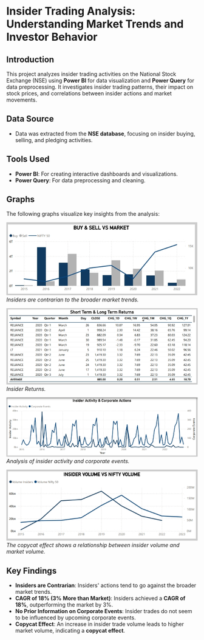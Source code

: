 # Insider Trading Analysis: Understanding Market Trends and Investor Behavior

## Introduction

This project analyzes insider trading activities on the National Stock Exchange (NSE) using **Power BI** for data visualization and **Power Query** for data preprocessing. It investigates insider trading patterns, their impact on stock prices, and correlations between insider actions and market movements.

## Data Source

- Data was extracted from the **NSE database**, focusing on insider buying, selling, and pledging activities.

## Tools Used

- **Power BI**: For creating interactive dashboards and visualizations.
- **Power Query**: For data preprocessing and cleaning.

## Graphs

The following graphs visualize key insights from the analysis:

![Contrarian Behavior](output&dashboard/contrarian.jpeg)  
*Insiders are contrarian to the broader market trends.*

![Insider Returns](output&dashboard/insider_Returns.jpeg)  
*Insider Returns.*

![Insider Actions & Corporate Events](output&dashboard/insider_corporate_action.jpeg)  
*Analysis of insider activity and corporate events.*

![Copycat Effect](output&dashboard/copycat.jpeg)  
*The copycat effect shows a relationship between insider volume and market volume.*


## Key Findings

- **Insiders are Contrarian**: Insiders' actions tend to go against the broader market trends.
- **CAGR of 18% (3% More than Market)**: Insiders achieved a **CAGR of 18%**, outperforming the market by 3%.
- **No Prior Information on Corporate Events**: Insider trades do not seem to be influenced by upcoming corporate events.
- **Copycat Effect**: An increase in insider trade volume leads to higher market volume, indicating a **copycat effect**.
